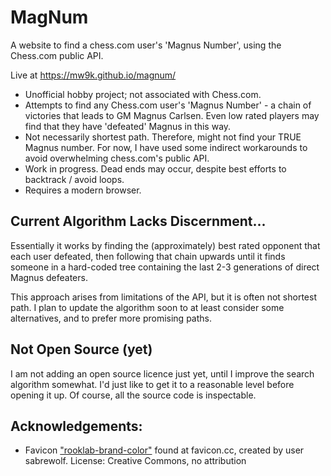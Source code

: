 # MagNum
A website to find a chess.com user's 'Magnus Number', using the Chess.com public API.

Live at https://mw9k.github.io/magnum/

- Unofficial hobby project; not associated with Chess.com.
- Attempts to find any Chess.com user's 'Magnus Number' - a chain of victories that leads to GM Magnus Carlsen.
  Even low rated players may find that they have 'defeated' Magnus in this way.
- Not necessarily shortest path. Therefore, might not find your TRUE Magnus number.
  For now, I have used some indirect workarounds to avoid overwhelming chess.com's public API.
- Work in progress. Dead ends may occur, despite best efforts to backtrack / avoid loops.
- Requires a modern browser.

## Current Algorithm Lacks Discernment...
Essentially it works by finding the (approximately) best rated 
opponent that each user defeated, then 
following that chain upwards until it finds 
someone in a hard-coded tree containing the 
last 2-3 generations of direct Magnus defeaters.

This approach arises from limitations of
the API, but it is often not shortest path.
I plan to update the algorithm soon to at least
consider some alternatives, and to
prefer more promising paths.

## Not Open Source (yet)
I am not adding an open source licence just yet, until 
I improve the search algorithm somewhat. I'd just like to get it to a
reasonable level before opening it up. Of course, all the source code is inspectable.

## Acknowledgements:
- Favicon ["rooklab-brand-color"](https://www.favicon.cc/?action=icon&file_id=639359) found at favicon.cc, created by user sabrewolf.
  License: Creative Commons, no attribution
